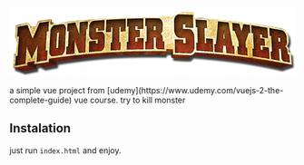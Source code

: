 <p align="center">
  <img src="logo.png">
</p>
a simple vue project from [udemy](https://www.udemy.com/vuejs-2-the-complete-guide) vue course.
try to kill monster 

## Instalation
just run `index.html` and enjoy.
